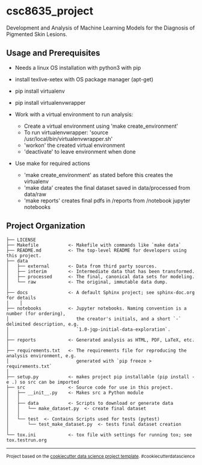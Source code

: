 csc8635_project
==============================

Development and Analysis of Machine Learning Models for the Diagnosis of Pigmented Skin Lesions.

Usage and Prerequisites
-----------------------
* Needs a linux OS installation with python3 with pip
* install texlive-xetex with OS package manager (apt-get) 
* pip install virtualenv
* pip install virtualenvwrapper
* Work with a virtual environment to run analysis:
	- Create a virtual environment using 'make create_environment'
	- To run virtualenvwrapper: 'source /usr/local/bin/virtualenvwrapper.sh'
    - 'workon' the created virtual environment 
	- 'deactivate' to leave environment when done

* Use make for required actions
	- 'make create_environment' as stated before this creates the virtualenv
	- 'make data' creates the final dataset saved in data/processed from data/raw 
	- 'make reports' creates final pdfs in /reports from /notebook jupyter notebooks

Project Organization
------------

    ├── LICENSE
    ├── Makefile           <- Makefile with commands like `make data`
    ├── README.md          <- The top-level README for developers using this project.
    ├── data
    │   ├── external       <- Data from third party sources.
    │   ├── interim        <- Intermediate data that has been transformed.
    │   ├── processed      <- The final, canonical data sets for modeling.
    │   └── raw            <- The original, immutable data dump.
    │
    ├── docs               <- A default Sphinx project; see sphinx-doc.org for details
    │    │
    ├── notebooks          <- Jupyter notebooks. Naming convention is a number (for ordering),
    │                         the creator's initials, and a short `-` delimited description, e.g.
    │                         `1.0-jqp-initial-data-exploration`.
    │    
    ├── reports            <- Generated analysis as HTML, PDF, LaTeX, etc.
    │
    ├── requirements.txt   <- The requirements file for reproducing the analysis environment, e.g.
    │                         generated with `pip freeze > requirements.txt`
    │
    ├── setup.py           <- makes project pip installable (pip install -e .) so src can be imported
    ├── src                <- Source code for use in this project.
    │   ├── __init__.py    <- Makes src a Python module
    │   │
    │   ├── data           <- Scripts to download or generate data
    │   │   └── make_dataset.py  <- create final dataset
    │   │
    │   └── test  <- Contains Scripts used for tests (pytest)
	│       └── test_make_dataset.py  <- tests final dataset creation
    │
    └── tox.ini            <- tox file with settings for running tox; see tox.testrun.org


--------

<p><small>Project based on the <a target="_blank" href="https://drivendata.github.io/cookiecutter-data-science/">cookiecutter data science project template</a>. #cookiecutterdatascience</small></p>
